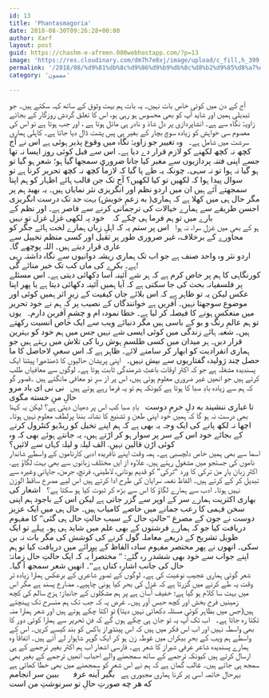 ```yaml
---
id: 13
title: 'Phantasmagoria'
date: 2018-08-30T09:26:28+00:00
author: Xarf
layout: post
guid: https://chashm-e-afreen.000webhostapp.com/?p=13
image: 'https://res.cloudinary.com/dm7h7e8xj/image/upload/c_fill,h_399,w_760/v1501268554/sunrise_ttb9nk.jpg'
permalink: '/2018/08/%d9%81%db%8c%d9%86%d9%b9%db%8c%d8%b2%d9%85%d8%a7%da%af%d9%88%d8%b1%db%8c%d8%a7'
category: 'مضمون'
 
---
```


<span style="font-family: Mehr; font-size: 12pt;">آج کے دن میں کوئی خاص بات نہیں۔ یہ بات ہم بہت وثوق کے ساتھ کہہ سکتے ہیں۔ جو تبدیلی ہمیں اور شاید آپ کو بھی محسوس ہو رہی ہو، اس کا تعلق گردشِ روزگار کے بجائے زاویۂ نگاہ سے ہے۔ انشاپردازی پر دل شاذ و نادر ہی مائل ہوتا ہے ، اور جب ہوتا ہے تو اس کی معصوم سی خواہش کو زیادہ سوچ بچار کے بغیر ہی پسِ پشت ڈال دیا جاتا ہے۔ کاہلی ہماری سرشت میں شامل ہے۔</span>
&nbsp;
<span style="font-family: Mehr; font-size: 12pt;">وہ تغییر جو زاویۂ نگاہ میں وقوع پذیر ہوئی ہے اس نے آج کچھ نہ کچھ لکھنے کو لازم قرار دے دیا ہے۔ اس سے قبل کوئی روز ایسا نہ تھا جسے اپنی فتنہ پردازیوں سے مغبر کیا جانا ضروری سمجھا گیا ہو؛ شعر ہو گیا تو ہو گیا نہ ہوا تو نہ سہی۔ چونکہ یہ طے پا گیا کہ لازماً کچھ نہ کچھ تحریر کرنا ہے تو سوال پیدا ہوا کہ لکھیں تو کیا لکھیں؟ آج تک جن قالب ہائے اظہار کو ہم اپنا سمجھتے آئے ہیں ان میں اردو نظم اور انگریزی نثر نمایاں ہیں۔ یہ بھید ہم پر مگر حال ہی میں کھلا ہے کہ ہماری( به زعمِ خویش) بہت حد تک درست انگریزی احسن طریقے سے ہمارے خیالات کی ترجمانی کرنے سے </span><span style="font-family: Mehr; font-size: 12pt;">قاصر ہے۔ اور نظم کے بارے میں تو ہم فرما ہی چکے کہ </span>
&nbsp;
<span style="font-family: Mehr; font-size: 12pt;">خود پہ لکھی غزل غزل تو نہیں</span>  
<span style="font-family: Mehr; font-size: 12pt;">ہو کے بھی میں غزل سرا، نہ ہوا</span>
&nbsp;
<span style="font-family: Mehr; font-size: 12pt;">اس پر ستم یہ کہ اہلِ زباں ہمارے لخت ہائے جگر کو محاورے کے برخلاف، غیر ضروری طور پر ثقیل اور کسی منظم تخییل سے عاری قرار دیتے ہیں۔ اللہ پوچھے گا۔</span>  
<span style="font-family: Mehr; font-size: 12pt;">اردو نثر وہ واحد صنف ہے جو اب تک ہماری ریشہ دوانیوں سے نگاہ داشتہ رہی ہے۔ بکرے کی ماں کب تک خیر منائے گی!</span>  
<span style="font-family: Mehr; font-size: 12pt;">کورنگاہی کا ہم پر خاص کرم ہے کہ ہر شے آئینہ آسا دکھائی دیتی ہے۔ اس مسئلے پر فلسفیانہ بحث کی جا سکتی ہے کہ آیا ہمیں آئینہ دکھائی دیتا ہے یا پھر اپنا عکس لیکن یہ تو ظاہر ہے کہ اس بلائے جاں کیفیت کے زیرِ اثر ہمیں کوئی اور موضوع سوجھتا نہیں۔ آفریں ہے خوانندگاں کے نصیب پر کہ ہم نے خود تحریر میں منعکس ہونے کا فیصلہ کر لیا ہے۔ خطا نمودہ ام و چشمِ آفرین دارم۔</span>
&nbsp;
<span style="font-family: Mehr; font-size: 12pt;">یوں تو ہم عالمِ رنگ و بو کے باسی ہیں مگر دنیائے ویب سے ایک خاص انسیت رکھتے ہیں۔ شعبہ ہائے زندگی میں کوئی ایسی شے نہیں جس میں ہم خود کو بہترین قرار دیں۔ ہر میدان میں کسی طلسمِ ہوش ربا کی تلاش میں رہتے ہیں جو ہماری انفرادیت کو ابھار کر سامنے لائے۔ ظاہر ہے کہ اس سعیِ لاحاصل کا ما حصل چند ژولیدہ گفتاریوں سے بیش نہیں۔</span>
&nbsp;
<span style="font-family: Mehr; font-size: 12pt;">اپنی پریشان حالیوں کا ڈھنڈھورا پیٹنا ایک پسندیدہ مشغلہ ہے جو کہ اکثر اوقات باعثِ شرمندگی ثابت ہوتا ہے۔ لوگوں سے معافیاں طلب کرتے ہیں جو انھیں غیر ضروری معلوم ہوتی ہیں، اس پر از سرِ نو معافی مانگتے ہیں ۔قصور گو کہ ہم سے زیادہ بادِ صبا کا ہوتا ہے کیونکہ ہم تو یہ فرما رہے ہوتے ہیں</span>
&nbsp;
<span style="font-family: Mehr; font-size: 12pt;">نی نی ای باد مرو حالِ منِ خسته مگوی</span>  
<span style="font-family: Mehr; font-size: 12pt;">تا غباری ننشیند به دلِ خرمِ دوست</span>
&nbsp;
<span style="font-family: Mehr; font-size: 12pt;">بادِ صبا کب اس پر دھیان دیتی ہے؟ لیکن یہ کہنا بھی درست نہ ہو گا کہ ہمیں خود اپنی طعن و تشنیع کا نشانہ بننا پرلطف معلوم نہیں ہوتا۔</span>  
<span style="font-family: Mehr; font-size: 12pt;">اچھا نہ لکھ پانے کی ایک وجہ یہ بھی ہے کہ ہم اپنے تخیل کو ریڈیو کنٹرول کرنے کے بجائے خود اس کے سر پر سوار ہو کر اڑتے ہیں، یہ جانتے ہوئے بھی کہ وہ کوئی اڑن قالین نہیں. الف لیلۃ و لیلۃ کہاں سے لائیں؟</span>  
<span style="font-family: Mehr; font-size: 12pt;">اسما سے بھی ہمیں خاص دلچسبی ہے۔ ہمہ وقت اپنے نآفریدہ ادبی کارناموں کے واسطے شاندار ناموں کی جستجو میں مشغول رہتے ہیں. علاوہ از ایں مختلف زبانوں سے بھی بہت لگاؤ ہے. اکثر زبانِ یارِ من ترکی کا ورد “ترکی” کو قدیم یونانی، لاطینی، فرنچ، جرمن، جاپانی وغیرہ سے تبدیل کر کے کرتے ہیں۔ الفاظ نغمہ سرایان کی طرح ادا کرتے ہیں اس لیے مصرع ساقط الوزن نہیں ہوتا۔ ادب سے ہمارے لگاؤ کا اس سے بڑھ کر ثبوت کیا ہو سکتا ہے؟</span>
&nbsp;
<span style="font-family: Mehr; font-size: 12pt;">اشعار کی بھاری اکثریت ہمارے سر کے اوپر سے گزر جاتی ہے لیکن اس کے باجود ہم اپنی سخن فہمی کا رعب جمانے میں خاصے کامیاب ہیں۔ حال ہی میں ایک عزیز دوست نے جون کے مصرع “حالتِ حال کے سبب حالتِ حال ہی گئی” کا مفہوم دریافت کیا جو کہ ہمارے فرشتوں کے بھی علم میں شاید ہی ہو۔ پہلے تو ایک طویل تشریح کے ذریعے معاملہ گول کرنے کی کوشش کی مگر بات نہ بن سکی۔ انھوں نے پھر مختصر مفہوم سادہ الفاظ کے پیرائے میں دریافت کیا تو ہم اپنے جواب سے خود بھی ششدر رہ گئے: ” مختصراً یہ کہ ایک حالتِ حال زمانۂ حال کی جانب اشارہ کناں ہے”۔ انھیں شعر سمجھ آ گیا۔</span>  
<span style="font-family: Mehr; font-size: 12pt;">شعر گوئی ہماری عجیب نوعیت کی ہے۔ لوگوں کے تصورِ شاعری کے برعکس ہمارا زیادہ تر وقت یہ طے کرنے میں گزرتا ہے کہ غزل کی بحر کیا ہونی چاہیے۔ مضارع پسند ہے مگر اس میں بہت سا کلام ہو گیا ہے؛ خفیف آسان ہے پر ہم مشکلوں کے جانباز؛ ہزج سالم کی کچھ زمینیں فرح بخش اور کچھ حبس آور ہیں۔ غرض یہ کہ جب تک ہم منسرح تک پہنچتے ہیں(جس میں بظاہر کوئی مسئلہ دکھائی نہیں دیتا) تو اکتا چکے ہوتے ہیں اور شعر ہمارا منہ تکتا رہ جاتا ہے۔</span>
&nbsp;
<span style="font-family: Mehr; font-size: 12pt;">اب تک آپ یہ تو جان ہی چکے ہوں گے کہ فنِ تحریر سے ہمارا کوئی دور کا بھی واسطہ نہیں اور اب اس فکر میں ہیں کہ اس پینڈوراز باکس کو بند کیسے کریں۔ اس کے واسطے ہم ویب کے بحرِ بیکراں میں غوطہ زن ہو کر ایک گوہرِ شاہوار لے آئے ہیں۔ اتفاقاً وہ ہمارے پسندیدہ شاعر عرفیِ شیراز کا شعر ہے۔ فارسی اشعار اب ہم اکثر بغیر ترجمے کے ہی ارسال کرتے ہیں کیونکہ ترجمے کے ساتھ سمجھنے والے احباب انھیں ترجمے کے بغیر بھی سمجھ ہی جاتے ہیں۔ غالب گمان ہے کہ ہم نے اس شعر کو سمجھنے میں بھی خطا کھائی ہے بہرحال خاتمہ اسی پر کرنا ہماری مجبوری ہے</span>
&nbsp;
<span style="font-family: Mehr; font-size: 12pt;">بگیر آینه عرفیؔ ببین سر انجامم</span>  
<span style="font-family: Mehr; font-size: 12pt;">که هر چه صورتِ حالِ تو سرنوشتِ من است</span>
